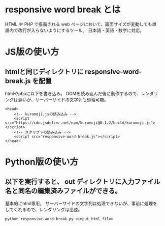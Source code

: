 # responsive word break とは
HTML や PHP で描画される web ページにおいて、画面サイズが変動しても単語内で改行が入らないようにするツール。
日本語・英語・数字に対応。

# JS版の使い方
## htmlと同じディレクトリに responsive-word-break.js を配置
htmlやphpに以下を書き込み。
DOMを読み込んだ後に動作するので、レンダリングは遅いが、サーバーサイドの文字列も処理可能。
```
<head>
    <!-- kuromoji.jsの読み込み -->
    <script src="https://cdn.jsdelivr.net/npm/kuromoji@0.1.2/build/kuromoji.js"></script>
    <!-- スクリプトの読み込み -->
    <script src="responsive-word-break.js"></script>
</head>
```

# Python版の使い方
## 以下を実行すると、 out ディレクトリに入力ファイル名と同名の編集済みファイルができる。
基本的にhtml専用。
サーバーサイドの文字列は処理できないが、事前に処理をしてくれるので、レンダリングは高速。
```
python responsive-word-break.py <input_html_file>
```
